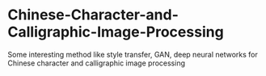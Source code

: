 # Chinese-Character-and-Calligraphic-Image-Processing
Some interesting method like style transfer, GAN, deep neural networks for Chinese character and calligraphic image processing

# 
